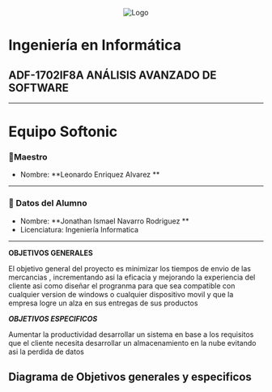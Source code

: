 <p align = "center">
    <img alt="Logo" src="https://www.tijuana.tecnm.mx/wp-content/themes/tecnm/images/logo_TECT.png">
</p>

# Ingeniería en Informática

## ADF-1702IF8A ANÁLISIS AVANZADO DE SOFTWARE

---


# Equipo Softonic



### :pencil:Maestro
* Nombre: **Leonardo Enriquez Alvarez **


  
---

### :necktie: Datos del Alumno

* Nombre: **Jonathan Ismael Navarro Rodriguez **
* Licenciatura: Ingeniería Informatica
  

---












**OBJETIVOS GENERALES**

El objetivo general del proyecto es minimizar los tiempos de envio de las mercancias , incrementando asi la eficacia y mejorando la experiencia del cliente 
asi como diseñar el progranma para que sea compatible con cualquier version de windows o cualquier dispositivo movil y que la empresa logre un alza en sus entregas de sus productos



***<p>OBJETIVOS ESPECIFICOS<p>***
Aumentar la productividad
desarrollar un sistema en base a los requisitos que el cliente necesita
desarrollar un almacenamiento en la nube evitando asi la perdida de datos
    



## Diagrama de Objetivos generales y especificos






